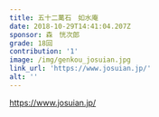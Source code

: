 ```yaml
---
title: 五十二萬石　如水庵
date: 2018-10-29T14:41:04.207Z
sponsor: 森　恍次郎
grade: 18回
contribution: '1'
image: /img/genkou_josuian.jpg
link_url: 'https://www.josuian.jp/'
alt: ''
---
```

<https://www.josuian.jp/>
